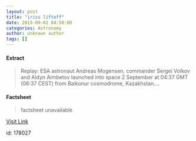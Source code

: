 ```yaml
---
layout: post
title: "iriss liftoff"
date: 2015-09-02 04:50:00
categories: Astronomy
author: unknown author
tags: []
---
```



#### Extract
>Replay: ESA astronaut Andreas Mogensen, commander Sergei Volkov and Aidyn Aimbetov launched into space 2 September at 04:37 GMT (06:37 CEST) from Baikonur cosmodrome, Kazakhstan....

#### Factsheet
>factsheet unavailable

[Visit Link](http://www.esa.int/ESA_Multimedia/Videos/2015/09/iriss_mission_liftoff)

id:  178027
